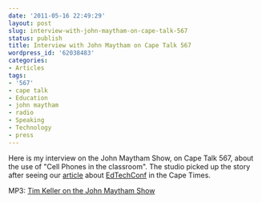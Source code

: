 ```yaml
---
date: '2011-05-16 22:49:29'
layout: post
slug: interview-with-john-maytham-on-cape-talk-567
status: publish
title: Interview with John Maytham on Cape Talk 567
wordpress_id: '62038483'
categories:
- Articles
tags:
- '567'
- cape talk
- Education
- john maytham
- radio
- Speaking
- Technology
- press
---
```


Here is my interview on the John Maytham Show, on Cape Talk 567, about the use of "Cell Phones in the classroom". The studio picked up the story after seeing our [article](http://www.iol.co.za/news/south-africa/western-cape/teachers-mull-technology-in-education-1.1069357) about [EdTechConf](http://www.edtechconf.com) in the Cape Times.

MP3: [Tim Keller on the John Maytham Show](/assets/2011-05-john-maytham/Tim-Keller-on-CapeTalk-567.mp3)
